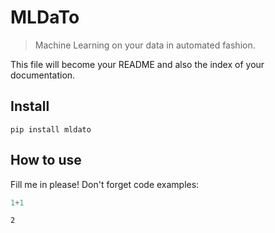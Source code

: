# MLDaTo
> Machine Learning on your data in automated fashion.


This file will become your README and also the index of your documentation.

## Install

`pip install mldato`

## How to use

Fill me in please! Don't forget code examples:

```python
1+1
```




    2


